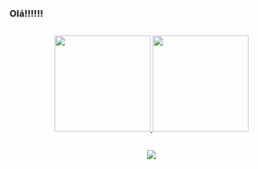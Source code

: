 ### Olá!!!!!!

##
 
<div align="center">
  <a href="https://github.com/crismassaneiro/">
  <img height="170em" src="https://github-readme-stats.vercel.app/api?username=crismassaneiro&show_icons=false&theme=github_dark&include_all_commits=true&count_private=true"/>
  <img height="170em" src="https://github-readme-stats.vercel.app/api/top-langs/?username=crismassaneiro&layout=github_dark_count=7&theme=github_dark"/>
   

  
  ##
 
<div> 
  <a href="https://www.linkedin.com/in/cristian-massaneiro-aa295520b/" target="_blank"><img src="https://img.shields.io/badge/-LinkedIn-%230077B5?style=for-the-badge&logo=linkedin&logoColor=white" target="_blank"></a>
</div>
